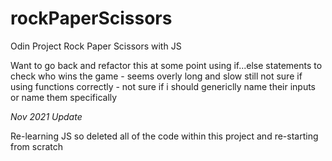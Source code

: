 # rockPaperScissors
Odin Project Rock Paper Scissors with JS

Want to go back and refactor this at some point
    using if...else statements to check who wins the game - seems overly long and slow
    still not sure if using functions correctly - not sure if i should genericlly name their inputs or name them specifically


*Nov 2021 Update*

Re-learning JS so deleted all of the code within this project and re-starting from scratch